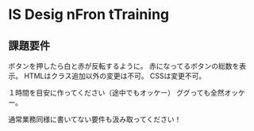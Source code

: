 # IS Desig nFron tTraining

## 課題要件

ボタンを押したら白と赤が反転するように。
赤になってるボタンの総数を表示。
HTMLはクラス追加以外の変更は不可。
CSSは変更不可。

１時間を目安に作ってください（途中でもオッケー）
ググっても全然オッケー。

通常業務同様に書いてない要件も汲み取ってください！
